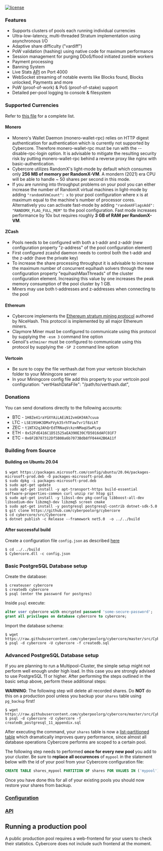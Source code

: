 [![license](https://img.shields.io/github/license/mashape/apistatus.svg)]()

### Features

- Supports clusters of pools each running individual currencies
- Ultra-low-latency, multi-threaded Stratum implementation using asynchronous I/O
- Adaptive share difficulty ("vardiff")
- PoW validation (hashing) using native code for maximum performance
- Session management for purging DDoS/flood initiated zombie workers
- Payment processing
- Banning System
- Live Stats [API](https://github.com/cyberpoolorg/cybercore/wiki/API) on Port 4000
- WebSocket streaming of notable events like Blocks found, Blocks unlocked, Payments and more
- PoW (proof-of-work) & PoS (proof-of-stake) support
- Detailed per-pool logging to console & filesystem

### Supported Currencies

Refer to [this file](https://github.com/cyberpoolorg/cybercore/blob/master/src/Cybercore/coins.json) for a complete list.

#### Monero

- Monero's Wallet Daemon (monero-wallet-rpc) relies on HTTP digest authentication for authentication which is currently not supported by Cybercore. Therefore monero-wallet-rpc must be run with the --disable-rpc-login option. It is advisable to mitigate the resulting security risk by putting monero-wallet-rpc behind a reverse proxy like nginx with basic-authentication.
- Cybercore utilizes RandomX's light-mode by default which consumes only **256 MB of memory per RandomX-VM**. A mondern (2021) era CPU will be able to handle ~ 50 shares per second in this mode.
- If you are running into throughput problems on your pool you can either increase the number of RandomX virtual machines in light-mode by adding `"randomXVmCount": x` to your pool configuration where x is at maximum equal to the machine's number of processor cores. Alternatively you can activate fast-mode by adding `"randomXFlagsAdd": "RANDOMX_FLAG_FULL_MEM"` to the pool configuration. Fast mode increases performance by 10x but requires roughly **3 GB of RAM per RandomX-VM**.


#### ZCash

- Pools needs to be configured with both a t-addr and z-addr (new configuration property "z-address" of the pool configuration element)
- First configured zcashd daemon needs to control both the t-addr and the z-addr (have the private key)
- To increase the share processing throughput it is advisable to increase the maximum number of concurrent equihash solvers through the new configuration property "equihashMaxThreads" of the cluster configuration element. Increasing this value by one increases the peak memory consumption of the pool cluster by 1 GB.
- Miners may use both t-addresses and z-addresses when connecting to the pool


#### Ethereum

- Cybercore implements the [Ethereum stratum mining protocol](https://github.com/nicehash/Specifications/blob/master/EthereumStratum_NiceHash_v1.0.0.txt) authored by NiceHash. This protocol is implemented by all major Ethereum miners.
- Claymore Miner must be configured to communicate using this protocol by supplying the `-esm 3` command line option
- Genoil's `ethminer` must be configured to communicate using this protocol by supplying the `-SP 2` command line option


#### Vertcoin

- Be sure to copy the file verthash.dat from your vertcoin blockchain folder to your Miningcore server
- In your Miningcore config file add this property to your vertcoin pool configuration: "vertHashDataFile": "/path/to/verthash.dat",


### Donations

You can send donations directly to the following accounts:

* BTC - `1H8Ze41raYGXYAiLAEiN12vmGH34A7cuua`
* LTC - `LSE19SHK3DMxFVyk35rhTFaw7vr1f8zLkT`
* ZEC - `t1NTX2qJAhQrEdTRNaqVckznNMaqUSwPLvp`
* ETH - `0x52FdE416C1D51525aEA390E39CfD5016dAFC01F7`
* ETC - `0x6F2B787312Df5B08a6b7073Bdb8fF04442B6A11f`

### Building from Source

#### Building on Ubuntu 20.04

```console
$ wget https://packages.microsoft.com/config/ubuntu/20.04/packages-microsoft-prod.deb -O packages-microsoft-prod.deb
$ sudo dpkg -i packages-microsoft-prod.deb
$ sudo apt-get update
$ sudo apt-get install -y apt-transport-https build-essential software-properties-common curl unzip rar htop git
$ sudo apt-get install -y libssl-dev pkg-config libboost-all-dev libsodium-dev libzmq3-dev libzmq5 screen cmake
$ sudo apt-get install -y postgresql postgresql-contrib dotnet-sdk-5.0
$ git clone https://github.com/cyberpoolorg/cybercore
$ cd cybercore/src/Cybercore
$ dotnet publish -c Release --framework net5.0  -o ../../build
```

#### After successful build

Create a configuration file `config.json` as described [here](https://github.com/cyberpoolorg/cybercore/wiki/Configuration)

```console
$ cd ../../build
$ Cybercore.dll -c config.json
```

### Basic PostgreSQL Database setup

Create the database:

```console
$ createuser cybercore
$ createdb cybercore
$ psql (enter the password for postgres)
```

Inside `psql` execute:

```sql
alter user cybercore with encrypted password 'some-secure-password';
grant all privileges on database cybercore to cybercore;
```

Import the database schema:

```console
$ wget https://raw.githubusercontent.com/cyberpoolorg/cybercore/master/src/Cybercore/Persistence/Postgres/Scripts/createdb.sql
$ psql -d cybercore -U cybercore -f createdb.sql
```

### Advanced PostgreSQL Database setup

If you are planning to run a Multipool-Cluster, the simple setup might not perform well enough under high load. In this case you are strongly advised to use PostgreSQL 11 or higher. After performing the steps outlined in the basic setup above, perform these additional steps:

**WARNING**: The following step will delete all recorded shares. Do **NOT** do this on a production pool unless you backup your `shares` table using `pg_backup` first!

```console
$ wget https://raw.githubusercontent.com/cyberpoolorg/cybercore/master/src/Cybercore/Persistence/Postgres/Scripts/createdb_postgresql_11_appendix.sql
$ psql -d cybercore -U cybercore -f createdb_postgresql_11_appendix.sql
```

After executing the command, your `shares` table is now a [list-partitioned table](https://www.postgresql.org/docs/11/ddl-partitioning.html) which dramatically improves query performance, since almost all database operations Cybercore performs are scoped to a certain pool.

The following step needs to performed **once for every new pool** you add to your cluster. Be sure to **replace all occurences** of `mypool` in the statement below with the id of your pool from your Cybercore configuration file:

```sql
CREATE TABLE shares_mypool PARTITION OF shares FOR VALUES IN ('mypool');
```

Once you have done this for all of your existing pools you should now restore your shares from backup.

### [Configuration](https://github.com/cyberpoolorg/cybercore/wiki/Configuration)

### [API](https://github.com/cyberpoolorg/cybercore/wiki/API)

## Running a production pool

A public production pool requires a web-frontend for your users to check their statistics. Cybercore does not include such frontend at the moment.
